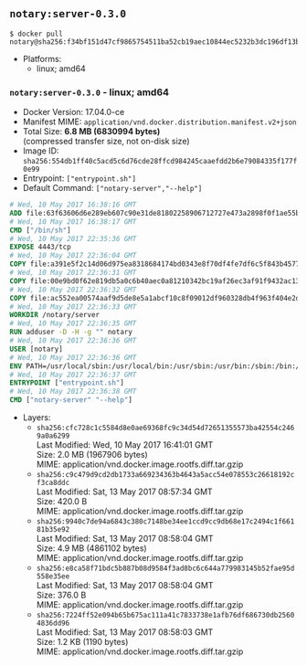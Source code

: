 ## `notary:server-0.3.0`

```console
$ docker pull notary@sha256:f34bf151d47cf9865754511ba52cb19aec10844ec5232b3dc196df13bb1fbfd5
```

-	Platforms:
	-	linux; amd64

### `notary:server-0.3.0` - linux; amd64

-	Docker Version: 17.04.0-ce
-	Manifest MIME: `application/vnd.docker.distribution.manifest.v2+json`
-	Total Size: **6.8 MB (6830994 bytes)**  
	(compressed transfer size, not on-disk size)
-	Image ID: `sha256:554db1ff40c5acd5c6d76cde28ffcd984245caaefdd2b6e79084335f177f0e99`
-	Entrypoint: `["entrypoint.sh"]`
-	Default Command: `["notary-server","--help"]`

```dockerfile
# Wed, 10 May 2017 16:38:16 GMT
ADD file:63f63606d6e289eb607c90e31de81802258906712727e473a2898f0f1ae55bb5 in / 
# Wed, 10 May 2017 16:38:17 GMT
CMD ["/bin/sh"]
# Wed, 10 May 2017 22:35:36 GMT
EXPOSE 4443/tcp
# Wed, 10 May 2017 22:36:04 GMT
COPY file:a391e5f2c14d06d975ea8318684174bd0343e8f70df4fe7df6c5f843b4577f75 in /notary/server/ 
# Wed, 10 May 2017 22:36:31 GMT
COPY file:00e9bd0f62e819db5a0c6b40aec0a81210342bc19af26ec3af91f9432ac13587 in /notary/server/ 
# Wed, 10 May 2017 22:36:32 GMT
COPY file:ac552ea00574aaf9d5de8e5a1abcf10c8f09012df960328db4f963f404e2d409 in /notary/server/ 
# Wed, 10 May 2017 22:36:33 GMT
WORKDIR /notary/server
# Wed, 10 May 2017 22:36:35 GMT
RUN adduser -D -H -g "" notary
# Wed, 10 May 2017 22:36:36 GMT
USER [notary]
# Wed, 10 May 2017 22:36:36 GMT
ENV PATH=/usr/local/sbin:/usr/local/bin:/usr/sbin:/usr/bin:/sbin:/bin:/notary/server
# Wed, 10 May 2017 22:36:37 GMT
ENTRYPOINT ["entrypoint.sh"]
# Wed, 10 May 2017 22:36:38 GMT
CMD ["notary-server" "--help"]
```

-	Layers:
	-	`sha256:cfc728c1c5584d8e0ae69368fc9c34d54d72651355573ba42554c2469a0a6299`  
		Last Modified: Wed, 10 May 2017 16:41:01 GMT  
		Size: 2.0 MB (1967906 bytes)  
		MIME: application/vnd.docker.image.rootfs.diff.tar.gzip
	-	`sha256:c9c479d9cd2db1733a669234363b4643a5acc54e078553c26618192cf3ca8ddc`  
		Last Modified: Sat, 13 May 2017 08:57:34 GMT  
		Size: 420.0 B  
		MIME: application/vnd.docker.image.rootfs.diff.tar.gzip
	-	`sha256:9940c7de94a6843c380c7148be34ee1ccd9cc9db68e17c2494c1f66181b35e92`  
		Last Modified: Sat, 13 May 2017 08:58:04 GMT  
		Size: 4.9 MB (4861102 bytes)  
		MIME: application/vnd.docker.image.rootfs.diff.tar.gzip
	-	`sha256:e8ca58f71bdc5b887b08d9584f3ad8bc6c644a779983145b52fae95d558e35ee`  
		Last Modified: Sat, 13 May 2017 08:58:04 GMT  
		Size: 376.0 B  
		MIME: application/vnd.docker.image.rootfs.diff.tar.gzip
	-	`sha256:7224ff52e094b65b675ac111a41c7833738e1afb76df686730db25604836dd96`  
		Last Modified: Sat, 13 May 2017 08:58:03 GMT  
		Size: 1.2 KB (1190 bytes)  
		MIME: application/vnd.docker.image.rootfs.diff.tar.gzip

